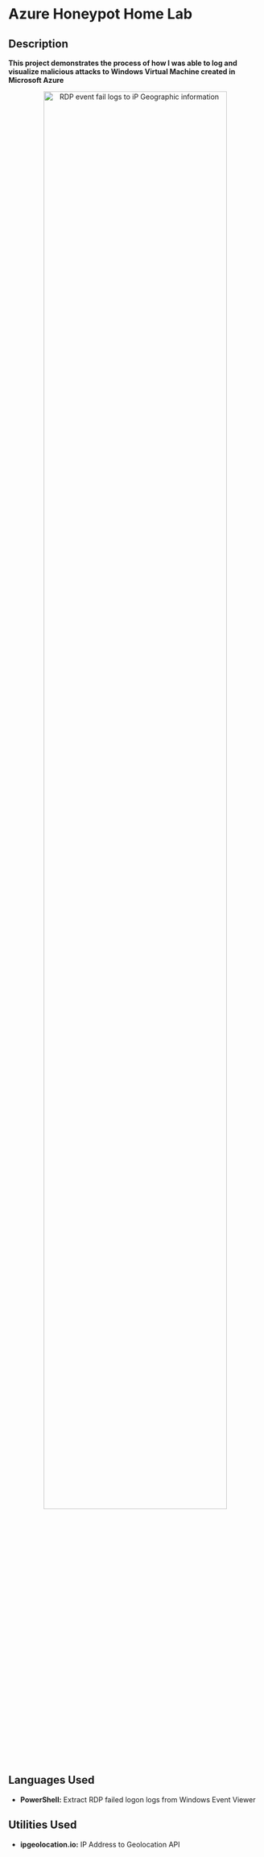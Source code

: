 <h1>Azure Honeypot Home Lab</h1>

<h2>Description</h2>
<b>This project demonstrates the process of how I was able to log and visualize malicious attacks to Windows Virtual Machine created in Microsoft Azure
</b>

<p align="center">
<img src="https://imgur.com/WnbHbFC" height="85%" width="85%" alt="RDP event fail logs to iP Geographic information"/>
</p>

<h2>Languages Used</h2>

- <b>PowerShell:</b> Extract RDP failed logon logs from Windows Event Viewer 

<h2>Utilities Used</h2>

- <b>ipgeolocation.io:</b> IP Address to Geolocation API

<!-- <h2>Attacks from China coming in; Custom logs being output with geodata</h2>

<p align="center">
<img src="https://i.imgur.com/LhDCRz4.jpeg" height="85%" width="85%" alt="Image Analysis Dataflow"/>
</p>

<h2>World map of incoming attacks after 24 hours (built custom logs including geodata)</h2>

<p align="center">
<img src="https://i.imgur.com/krRFrK5.png" height="85%" width="85%" alt="Image Analysis Dataflow"/>
</p>

